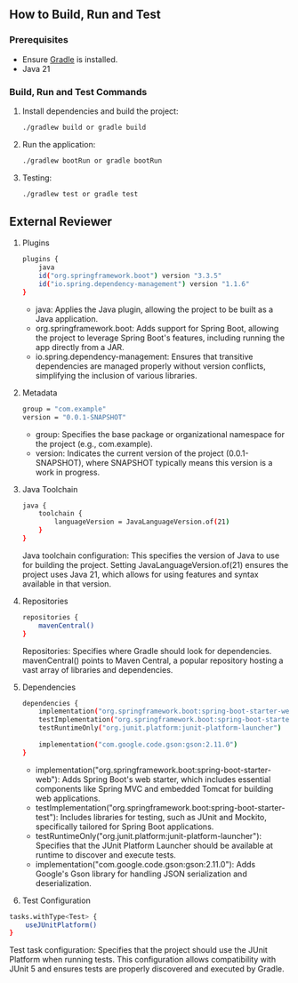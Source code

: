 ## How to Build, Run and Test

### Prerequisites
- Ensure [Gradle](https://gradle.org/install/) is installed.
- Java 21

### Build, Run and Test Commands
1. Install dependencies and build the project:
   ```bash
   ./gradlew build or gradle build
   ```
2. Run the application:
   ```bash
   ./gradlew bootRun or gradle bootRun
   ```	
3. Testing:
   ```bash
   ./gradlew test or gradle test
   ```	

## External Reviewer

1. Plugins
   ```bash
   plugins {
       java
       id("org.springframework.boot") version "3.3.5"
       id("io.spring.dependency-management") version "1.1.6"
   }
   ```	
   - java: Applies the Java plugin, allowing the project to be built as a Java application.
   - org.springframework.boot: Adds support for Spring Boot, allowing the project to leverage Spring Boot's features, including running the app directly from a JAR.
   - io.spring.dependency-management: Ensures that transitive dependencies are managed properly without version conflicts, simplifying the inclusion of various libraries.
   
2. Metadata
   ```bash
   group = "com.example"
   version = "0.0.1-SNAPSHOT"
   ```
   - group: Specifies the base package or organizational namespace for the project (e.g., com.example).
   - version: Indicates the current version of the project (0.0.1-SNAPSHOT), where SNAPSHOT typically means this version is a work in progress.
   
3. Java Toolchain
   ```bash
   java {
       toolchain {
           languageVersion = JavaLanguageVersion.of(21)
       }
   }
   ```
   Java toolchain configuration: This specifies the version of Java to use for building the project. Setting JavaLanguageVersion.of(21) ensures the project uses Java 21, which allows for using features and syntax available in that version.
   
4. Repositories
   ```bash
   repositories {
       mavenCentral()
   }
   ```
   Repositories: Specifies where Gradle should look for dependencies. mavenCentral() points to Maven Central, a popular repository hosting a vast array of libraries and dependencies.
   
5. Dependencies
   ```bash
   dependencies {
       implementation("org.springframework.boot:spring-boot-starter-web")
       testImplementation("org.springframework.boot:spring-boot-starter-test")
       testRuntimeOnly("org.junit.platform:junit-platform-launcher")
       
       implementation("com.google.code.gson:gson:2.11.0")
   }
   ```
   - implementation("org.springframework.boot:spring-boot-starter-web"): Adds Spring Boot's web starter, which includes essential components like Spring MVC and embedded Tomcat for building web applications.
   - testImplementation("org.springframework.boot:spring-boot-starter-test"): Includes libraries for testing, such as JUnit and Mockito, specifically tailored for Spring Boot applications.
   - testRuntimeOnly("org.junit.platform:junit-platform-launcher"): Specifies that the JUnit Platform Launcher should be available at runtime to discover and execute tests.
   - implementation("com.google.code.gson:gson:2.11.0"): Adds Google's Gson library for handling JSON serialization and deserialization.
   
   
 6. Test Configuration
   ```bash
   tasks.withType<Test> {
       useJUnitPlatform()
   }
   ```
   Test task configuration: Specifies that the project should use the JUnit Platform when running tests. This configuration allows compatibility with JUnit 5 and ensures tests are properly discovered and executed by Gradle.
   

